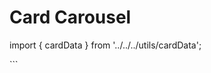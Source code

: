 # Card Carousel

import { cardData } from '../../../utils/cardData';

<CardCarousel data={cardData}/>
```
